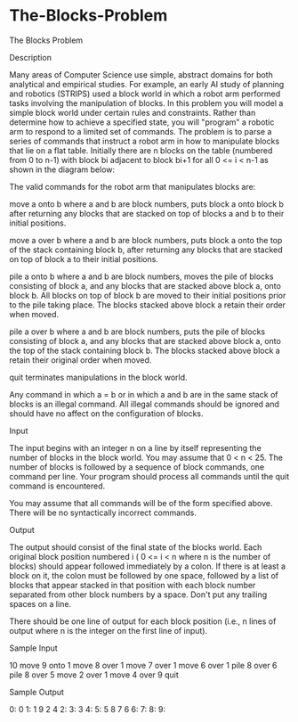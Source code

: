 # The-Blocks-Problem

The Blocks Problem

Description

Many areas of Computer Science use simple, abstract domains for both analytical and empirical studies. For example, an early AI study of planning and robotics (STRIPS) used a block world in which a robot arm performed tasks involving the manipulation of blocks.
In this problem you will model a simple block world under certain rules and constraints. Rather than determine how to achieve a specified state, you will "program" a robotic arm to respond to a limited set of commands.
The problem is to parse a series of commands that instruct a robot arm in how to manipulate blocks that lie on a flat table. Initially there are n blocks on the table (numbered from 0 to n-1) with block bi adjacent to block bi+1 for all 0 <= i < n-1 as shown in the diagram below:

The valid commands for the robot arm that manipulates blocks are:

move a onto b
where a and b are block numbers, puts block a onto block b after returning any blocks that are stacked on top of blocks a and b to their initial positions.


move a over b
where a and b are block numbers, puts block a onto the top of the stack containing block b, after returning any blocks that are stacked on top of block a to their initial positions.


pile a onto b
where a and b are block numbers, moves the pile of blocks consisting of block a, and any blocks that are stacked above block a, onto block b. All blocks on top of block b are moved to their initial positions prior to the pile taking place. The blocks stacked above block a retain their order when moved.


pile a over b
where a and b are block numbers, puts the pile of blocks consisting of block a, and any blocks that are stacked above block a, onto the top of the stack containing block b. The blocks stacked above block a retain their original order when moved.


quit
terminates manipulations in the block world.

Any command in which a = b or in which a and b are in the same stack of blocks is an illegal command. All illegal commands should be ignored and should have no affect on the configuration of blocks.

Input

The input begins with an integer n on a line by itself representing the number of blocks in the block world. You may assume that 0 < n < 25.
The number of blocks is followed by a sequence of block commands, one command per line. Your program should process all commands until the quit command is encountered.

You may assume that all commands will be of the form specified above. There will be no syntactically incorrect commands.

Output

The output should consist of the final state of the blocks world. Each original block position numbered i ( 0 <= i < n where n is the number of blocks) should appear followed immediately by a colon. If there is at least a block on it, the colon must be followed by one space, followed by a list of blocks that appear stacked in that position with each block number separated from other block numbers by a space. Don't put any trailing spaces on a line.

There should be one line of output for each block position (i.e., n lines of output where n is the integer on the first line of input).

Sample Input

10
move 9 onto 1
move 8 over 1
move 7 over 1
move 6 over 1
pile 8 over 6
pile 8 over 5
move 2 over 1
move 4 over 9
quit

Sample Output

0: 0
1: 1 9 2 4
2:
3: 3
4:
5: 5 8 7 6
6:
7:
8:
9:
